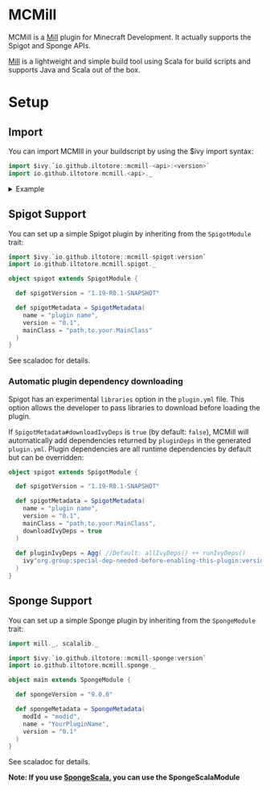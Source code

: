# MCMill

MCMill is a [Mill](https://github.com/com-lihaoyi/mill) plugin for Minecraft Development. It actually supports the
Spigot and Sponge APIs.

[Mill](https://github.com/com-lihaoyi/mill) is a lightweight and simple build tool using Scala for build scripts and
supports Java and Scala out of the box.

# Setup

## Import

You can import MCMIll in your buildscript by using the $ivy import syntax:

```scala
import $ivy.`io.github.iltotore::mcmill-<api>:<version>`
import io.github.iltotore.mcmill.<api>._
```

<details>
<summary>Example</summary>

```scala
import $ivy.`io.github.iltotore::mcmill-spigot:1.0.0`
import io.github.iltotore.mcmill.spigot._
```

</details>

## Spigot Support

You can set up a simple Spigot plugin by inheriting from the `SpigotModule` trait:

```scala
import $ivy.`io.github.iltotore::mcmill-spigot:version`
import io.github.iltotore.mcmill.spigot._

object spigot extends SpigotModule {

  def spigotVersion = "1.19-R0.1-SNAPSHOT"

  def spigotMetadata = SpigotMetadata(
    name = "plugin name",
    version = "0.1",
    mainClass = "path.to.your.MainClass"
  )
}
```

See scaladoc for details.

### Automatic plugin dependency downloading

Spigot has an experimental `libraries` option in the `plugin.yml` file.
This option allows the developer to pass libraries to download before loading the plugin.

If `SpigotMetadata#downloadIvyDeps` is `true` (by default: `false`), MCMill will automatically add dependencies returned
by `pluginDeps` in the generated `plugin.yml`. Plugin dependencies are all runtime dependencies by default but can be
overridden:
```scala
object spigot extends SpigotModule {

  def spigotVersion = "1.19-R0.1-SNAPSHOT"

  def spigotMetadata = SpigotMetadata(
    name = "plugin name",
    version = "0.1",
    mainClass = "path.to.your.MainClass",
    downloadIvyDeps = true
  )
  
  def pluginIvyDeps = Agg( //Default: allIvyDeps() ++ runIvyDeps()
    ivy"org.group:special-dep-needed-before-enabling-this-plugin:version"
  )
}
```

## Sponge Support

You can set up a simple Sponge plugin by inheriting from the `SpongeModule` trait:

```scala
import mill._, scalalib._

import $ivy.`io.github.iltotore::mcmill-sponge:version`
import io.github.iltotore.mcmill.sponge._

object main extends SpongeModule {

  def spongeVersion = "9.0.0"

  def spongeMetadata = SpongeMetadata(
    modId = "modid",
    name = "YourPluginName",
    version = "0.1"
  )
}
```

See scaladoc for details.

**Note: If you use [SpongeScala](https://github.com/Iltotore/SpongeScala), you can use the SpongeScalaModule**